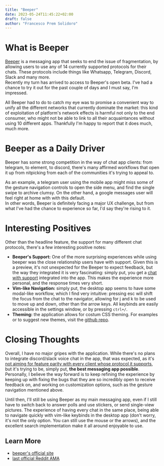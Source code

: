 ```yaml
---
title: "Beeper"
date: 2023-05-24T11:45:22+02:00
draft: false
author: "Francesco Prem Solidoro"
---
```


# What is Beeper
[Beeper](https://www.beeper.com) is a messaging app that seeks to end the issue of fragmentation, by allowing users to use any of 14 currently supported protocols for their chats. These protocols include things like Whatsapp, Telegram, Discord, Slack and many more.  
Recently my turn has arrived to access to Beeper's open beta. I've had a chance to try it out for the past couple of days and I must say, I'm impressed.

All Beeper had to do to catch my eye was to promise a convenient way to unify all the different networks that currently dominate the market: this kind of exploitation of platform's network effects is harmful not only to the end consumer, who might not be able to link to all their acquaintances without using 10 different apps. Thankfully I'm happy to report that it does much, much more.

# Beeper as a Daily Driver
Beeper has some strong competition in the way of chat app clients: from telegram, to element, to discord, there's many affirmed workflows that open it up from nitpicking from each of the communities it's trying to appeal to. 

As an example, a telegram user using the mobile app might miss some of the gesture navigation controls to open the side menu, and find the single swipe to archive clumsy. On the other hand, a google messages user will feel right at home with with this default.  
In other words, Beeper is definitely facing  a major UX challenge, but from what I've had the chance to experience so far, I'd say they're rising to it.

# Interesting Positives
Other than the headline feature, the support for many different chat protocols, there's a few interesting positive notes:
- **Beeper's Support:** One of the more surprising experiences while using beeper was the close relationship users have with support. Given this is a preview, it's not unexpected for the Beeper to expect feedback, but the way they integrated it is very fascinating: simply put, you get a [chat with support](/img/beeper.png) integrated into the app. This makes the experience more personal, and the response times very short.
- **Vim-like Navigation:** simply put, the desktop app seems to have some modal-like workflow, which I find very intuitive: pressing esc will shift the focus from the chat to the navigator, allowing for j and k to be used to move up and down, other than the arrow keys. All keybinds are easily accessible in the settings window, or by pressing ```ctrl+/```.
- **Theming:** the application allows for costum CSS theming. For examples or to suggest new themes, visit the [github repo](https://github.com/beeper/themes).


# Closing Thoughts
Overall, I have no major gripes with the application. While there's no plans to integrate discord/slack voice chat in the app, that was expected, as it's [not aiming for feature parity with every client whose protocol it supports](https://www.reddit.com/r/beeper/comments/13rv6kt/comment/jlql09e/?context=3), but it's trying to be, simply put, **the best messaging app possible**. Personally, I believe the way forward is to keep refining the experience by keeping up with fixing the bugs that they are so incredibly open to receive feedback on, and working on customization options, such as the gesture navigation mentioned above.

Until then, I'll still be using Beeper as my main messaging app, even if I still have to switch back to answer polls and use stickers, or send single-view pictures. The experience of having every chat in the same place, being able to navigate quickly with vim-like keybinds in the desktop app (don't worry, it's not the only option. You can still use the mouse or the arrows), and the excellent search implementation make it all around enjoyable to use.

## Learn More
- [beeper's official site](https://beeper.com)
- [last official Reddit AMA](https://www.reddit.com/r/beeper/comments/13rv6kt/beeper_ceo_ama_may_26_2023_noon_pdt/?utm_source=share&utm_medium=web2x&context=3)
